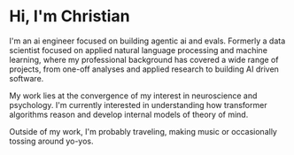 # Hi, I'm Christian

I'm an ai engineer focused on building agentic ai and evals. Formerly a data scientist focused on applied natural language processing and machine learning, where my professional background has covered a wide range of projects, from one-off analyses and applied research to building AI driven software.

My work lies at the convergence of my interest in neuroscience and psychology. I'm currently interested in understanding how transformer algorithms reason and develop internal models of theory of mind.

Outside of my work, I'm probably traveling, making music or occasionally tossing around yo-yos.
